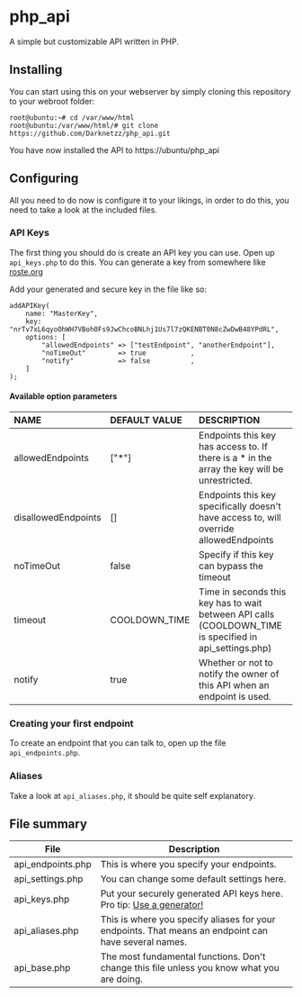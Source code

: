 # php_api
A simple but customizable API written in PHP.

## Installing

You can start using this on your webserver by simply cloning this repository to your webroot folder:
```
root@ubuntu:~# cd /var/www/html
root@ubuntu:/var/www/html/# git clone https://github.com/Darknetzz/php_api.git
```

You have now installed the API to https://ubuntu/php_api

## Configuring

All you need to do now is configure it to your likings, in order to do this, you need to take a look at the included files.

### API Keys
The first thing you should do is create an API key you can use.
Open up `api_keys.php` to do this. You can generate a key from somewhere like [roste.org](https://roste.org/rand/#rsgen)

Add your generated and secure key in the file like so:
````
addAPIKey(
    name: "MasterKey",
    key: "nrTv7xL6qyoOhWH7VBoh0Fs9JwChcoBNLhj1Us7l7zQKENBT0N8cZwDwB48YPdRL",
    options: [
        "allowedEndpoints" => ["testEndpoint", "anotherEndpoint"], 
        "noTimeOut"        => true           , 
        "notify"           => false          , 
    ]
);
````

#### Available option parameters
| NAME                | DEFAULT VALUE | DESCRIPTION                                                                                             |
| :------------------ | :------------ | :------------------------------------------------------------------------------------------------------ |
| allowedEndpoints    | ["*"]         | Endpoints this key has access to. If there is a * in the array the key will be unrestricted.            |
| disallowedEndpoints | []            | Endpoints this key specifically doesn't have access to, will override allowedEndpoints                  |
| noTimeOut           | false         | Specify if this key can bypass the timeout                                                              |
| timeout             | COOLDOWN_TIME | Time in seconds this key has to wait between API calls (COOLDOWN_TIME is specified in api_settings.php) |
| notify              | true          | Whether or not to notify the owner of this API when an endpoint is used.                                |

### Creating your first endpoint
To create an endpoint that you can talk to, open up the file `api_endpoints.php`.

### Aliases
Take a look at `api_aliases.php`, it should be quite self explanatory.

## File summary
| File | Description |
| --- | --- |
| api_endpoints.php | This is where you specify your endpoints. |
| api_settings.php  | You can change some default settings here.|
| api_keys.php      | Put your securely generated API keys here. Pro tip: [Use a generator!](https://server.roste.org/rand/#rsgen) |
| api_aliases.php   | This is where you specify aliases for your endpoints. That means an endpoint can have several names. |
| api_base.php      | The most fundamental functions. Don't change this file unless you know what you are doing. |
